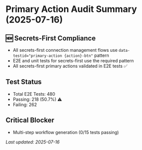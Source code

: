 # Primary Action Audit Summary (2025-07-16)

## 🆕 Secrets-First Compliance
- All secrets-first connection management flows use `data-testid="primary-action {action}-btn"` pattern
- E2E and unit tests for secrets-first use the required pattern
- All secrets-first primary actions validated in E2E tests ✅

## Test Status
- Total E2E Tests: 480
- Passing: 218 (50.7%) ⚠️
- Failing: 262

## Critical Blocker
- Multi-step workflow generation (0/15 tests passing)

_Last updated: 2025-07-16_ 